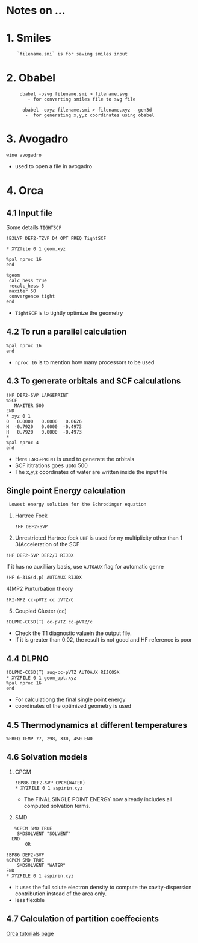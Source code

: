 # Notes on ...

# 1. Smiles
```
    `filename.smi` is for saving smiles input
```
# 2. Obabel
```
     obabel -osvg filename.smi > filename.svg
        - for converting smiles file to svg file
```
```
      obabel -oxyz filename.smi > filename.xyz --gen3d
       -  for generating x,y,z coordinates using obabel
```

# 3. Avogadro
```
wine avogadro
```
- used to open a file in avogadro

# 4. Orca

## 4.1 Input file

Some details `TIGHTSCF`

```
!B3LYP DEF2-TZVP D4 OPT FREQ TightSCF

* XYZfile 0 1 geom.xyz

%pal nproc 16
end

%geom
 calc_hess true
 recalc_hess 5
 maxiter 50
 convergence tight
end

```
- `TightSCF` is to tightly optimize the geometry

## 4.2 To run a parallel calculation
```
%pal nproc 16
end
```
- `nproc 16` is to mention how many processors to be used
## 4.3 To generate orbitals and SCF calculations
```
!HF DEF2-SVP LARGEPRINT
%SCF
   MAXITER 500
END
* xyz 0 1
O   0.0000   0.0000   0.0626
H  -0.7920   0.0000  -0.4973
H   0.7920   0.0000  -0.4973
*
%pal nproc 4
end
```
- Here `LARGEPRINT` is used to generate the orbitals
- SCF ititrations goes upto 500
- The x,y,z coordinates of water are written inside the input file

## Single point Energy calculation
` Lowest energy solution for the Schrodinger equation`
1) Hartree Fock
   ```
   !HF DEF2-SVP
   ```
2) Unrestricted Hartree fock
   `UHF` is used for ny multiplicity other than 1
3)Acceleration of the SCF
  ```
!HF DEF2-SVP DEF2/J RIJDX
```
If it has no auxilliary basis, use `AUTOAUX` flag for automatic genre
```
!HF 6-31G(d,p) AUTOAUX RIJDX
```
4)MP2 Purturbation theory
```
!RI-MP2 cc-pVTZ cc pVTZ/C
```
5) Coupled Cluster (cc)
```
!DLPNO-CCSD(T) cc-pVTZ cc-pVTZ/c
```
- Check the T1 diagnostic valuein the output file.
- If it is greater than 0.02, the result is not good and HF reference is poor
   

## 4.4 DLPNO 
```
!DLPNO-CCSD(T) aug-cc-pVTZ AUTOAUX RIJCOSX
* XYZFILE 0 1 geom_opt.xyz
%pal nproc 16
end
```
  - For calculationg the final single point energy
  - coordinates of the optimized geometry is used
## 4.5 Thermodynamics at different temperatures
```
%FREQ TEMP 77, 298, 330, 450 END
```
## 4.6 Solvation models
  1) CPCM
     ```
     !BP86 DEF2-SVP CPCM(WATER)
     * XYZFILE 0 1 aspirin.xyz
     ```
     - The FINAL SINGLE POINT ENERGY now already includes all computed solvation terms.

  2) SMD
  ```
     %CPCM SMD TRUE
      SMDSOLVENT "SOLVENT"
    END
         OR
         
!BP86 DEF2-SVP
%CPCM SMD TRUE
      SMDSOLVENT "WATER"
END
* XYZFILE 0 1 aspirin.xyz
```
- it uses the full solute electron density to compute the cavity-dispersion contribution instead of the area only.
- less flexible

## 4.7 Calculation of partition coeffecients


[Orca tutorials page](https://www.orcasoftware.de/tutorials_orca/)
